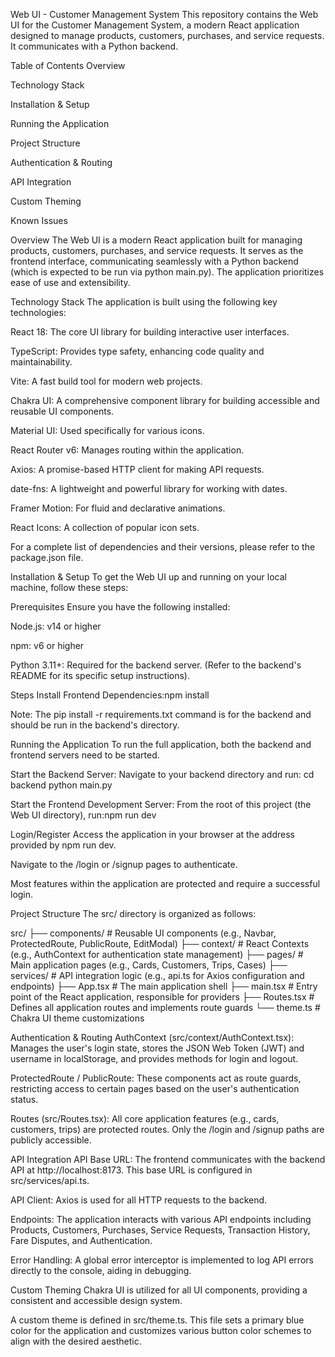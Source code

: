 Web UI - Customer Management System
This repository contains the Web UI for the Customer Management System, a modern React application designed to manage products, customers, purchases, and service requests. It communicates with a Python backend.

Table of Contents
Overview

Technology Stack

Installation & Setup

Running the Application

Project Structure

Authentication & Routing

API Integration

Custom Theming

Known Issues

Overview
The Web UI is a modern React application built for managing products, customers, purchases, and service requests. It serves as the frontend interface, communicating seamlessly with a Python backend (which is expected to be run via python main.py). The application prioritizes ease of use and extensibility.

Technology Stack
The application is built using the following key technologies:

React 18: The core UI library for building interactive user interfaces.

TypeScript: Provides type safety, enhancing code quality and maintainability.

Vite: A fast build tool for modern web projects.

Chakra UI: A comprehensive component library for building accessible and reusable UI components.

Material UI: Used specifically for various icons.

React Router v6: Manages routing within the application.

Axios: A promise-based HTTP client for making API requests.

date-fns: A lightweight and powerful library for working with dates.

Framer Motion: For fluid and declarative animations.

React Icons: A collection of popular icon sets.

For a complete list of dependencies and their versions, please refer to the package.json file.

Installation & Setup
To get the Web UI up and running on your local machine, follow these steps:

Prerequisites
Ensure you have the following installed:

Node.js: v14 or higher

npm: v6 or higher

Python 3.11+: Required for the backend server. (Refer to the backend's README for its specific setup instructions).

Steps
Install Frontend Dependencies:npm install


Note: The pip install -r requirements.txt command is for the backend and should be run in the backend's directory.


Running the Application
To run the full application, both the backend and frontend servers need to be started.

Start the Backend Server:
Navigate to your backend directory and run:
cd backend
python main.py



Start the Frontend Development Server:
From the root of this project (the Web UI directory), run:npm run dev



Login/Register
Access the application in your browser at the address provided by npm run dev.

Navigate to the /login or /signup pages to authenticate.

Most features within the application are protected and require a successful login.

Project Structure
The src/ directory is organized as follows:

src/
 ├── components/       # Reusable UI components (e.g., Navbar, ProtectedRoute, PublicRoute, EditModal)
 ├── context/          # React Contexts (e.g., AuthContext for authentication state management)
 ├── pages/            # Main application pages (e.g., Cards, Customers, Trips, Cases)
 ├── services/         # API integration logic (e.g., api.ts for Axios configuration and endpoints)
 ├── App.tsx           # The main application shell
 ├── main.tsx          # Entry point of the React application, responsible for providers
 ├── Routes.tsx        # Defines all application routes and implements route guards
 └── theme.ts          # Chakra UI theme customizations


Authentication & Routing
AuthContext (src/context/AuthContext.tsx): Manages the user's login state, stores the JSON Web Token (JWT) and username in localStorage, and provides methods for login and logout.

ProtectedRoute / PublicRoute: These components act as route guards, restricting access to certain pages based on the user's authentication status.

Routes (src/Routes.tsx): All core application features (e.g., cards, customers, trips) are protected routes. Only the /login and /signup paths are publicly accessible.

API Integration
API Base URL: The frontend communicates with the backend API at http://localhost:8173. This base URL is configured in src/services/api.ts.

API Client: Axios is used for all HTTP requests to the backend.

Endpoints: The application interacts with various API endpoints including Products, Customers, Purchases, Service Requests, Transaction History, Fare Disputes, and Authentication.

Error Handling: A global error interceptor is implemented to log API errors directly to the console, aiding in debugging.

Custom Theming
Chakra UI is utilized for all UI components, providing a consistent and accessible design system.

A custom theme is defined in src/theme.ts. This file sets a primary blue color for the application and customizes various button color schemes to align with the desired aesthetic.